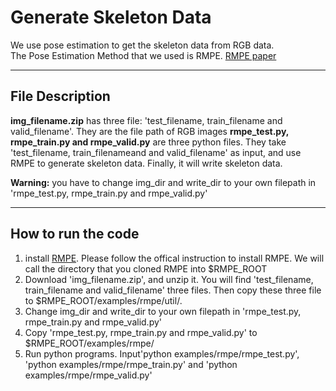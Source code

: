 # Generate Skeleton Data   

We use pose estimation to get the skeleton data from RGB data.  
The Pose Estimation Method that we used is RMPE.  [RMPE paper](https://arxiv.org/abs/1612.00137)

----
## File Description

**img_filename.zip** has three file: 'test_filename, train_filename and valid_filename'. They are the file path of RGB images
**rmpe_test.py, rmpe_train.py and rmpe_valid.py** are three python files. They take 'test_filename,
train_filenameand and valid_filename' as input, and use RMPE to generate skeleton data. Finally, it
will write skeleton data.  

**Warning:** you have to change img_dir and write_dir to your own filepath in 'rmpe_test.py, rmpe_train.py and rmpe_valid.py'

----
## How to run the code

1. install [RMPE](https://github.com/MVIG-SJTU/RMPE). Please follow the offical instruction to install RMPE.
 We will call the directory that you cloned RMPE into $RMPE_ROOT
2. Download 'img_filename.zip', and unzip it. You will find 'test_filename, train_filename and valid_filename' three files.
Then copy these three file to $RMPE_ROOT/examples/rmpe/util/.
3. Change img_dir and write_dir to your own filepath in 'rmpe_test.py, rmpe_train.py and rmpe_valid.py'
4. Copy 'rmpe_test.py, rmpe_train.py and rmpe_valid.py' to $RMPE_ROOT/examples/rmpe/
5. Run python programs. Input'python examples/rmpe/rmpe_test.py', 'python examples/rmpe/rmpe_train.py'  and  'python examples/rmpe/rmpe_valid.py' 
